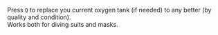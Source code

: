 Press `Q` to replace you current oxygen tank (if needed) to any better (by quality and condition).<br/>
Works both for diving suits and masks.
